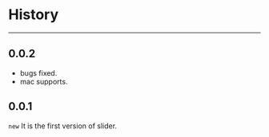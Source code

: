 # History

---

## 0.0.2

- bugs fixed.
- mac supports.

## 0.0.1

`new` It is the first version of slider.
